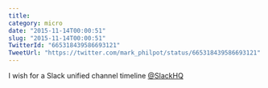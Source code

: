 ```yaml
---
title: 
category: micro
date: "2015-11-14T00:00:51"
slug: "2015-11-14T00:00:51"
TwitterId: "665318439586693121"
TweetUrl: "https://twitter.com/mark_philpot/status/665318439586693121"
---
```


I wish for a Slack unified channel timeline
[@SlackHQ](https://twitter.com/SlackHQ)
